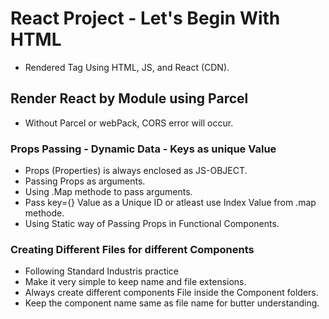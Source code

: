 # React Project - Let's Begin With HTML
- Rendered Tag Using HTML, JS, and React (CDN).

## Render React by Module using Parcel
- Without Parcel or webPack, CORS error will occur.

### Props Passing - Dynamic Data - Keys as unique Value
- Props (Properties) is always enclosed as JS-OBJECT.
- Passing Props as arguments.
- Using .Map methode to pass arguments.
- Pass key={} Value as a Unique ID or atleast use Index Value from .map methode.
- Using Static way of Passing Props in Functional Components.

### Creating Different Files for different Components
- Following Standard Industris practice
- Make it very simple to keep name and file extensions.
- Always create different components File inside the Component folders.
- Keep the component name same as file name for butter understanding.

